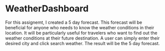 # WeatherDashboard
For this assignemt, I created a 5 day forecast. This forecast will be beneficial for anyone who needs to know the weather conditions in their location. It will be particularly useful for travelers who want to find out the weather conditions at their future destination. A user can simply enter their desired city and click search weather. The result will be the 5 day forecast. 